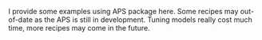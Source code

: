 I provide some examples using APS package here. Some recipes may out-of-date as the APS is still in development. Tuning models really cost much time, more recipes may come in the future.
